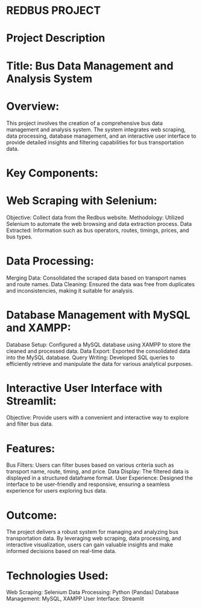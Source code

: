 # REDBUS PROJECT
# Project Description
# Title: Bus Data Management and Analysis System
# Overview:
This project involves the creation of a comprehensive bus data management and analysis system. The system integrates web scraping, data processing, database management, and an interactive user interface to provide detailed insights and filtering capabilities for bus transportation data.

# Key Components:

# Web Scraping with Selenium:

Objective: Collect data from the Redbus website.
Methodology: Utilized Selenium to automate the web browsing and data extraction process.
Data Extracted: Information such as bus operators, routes, timings, prices, and bus types.

# Data Processing:

Merging Data: Consolidated the scraped data based on transport names and route names.
Data Cleaning: Ensured the data was free from duplicates and inconsistencies, making it suitable for analysis.

# Database Management with MySQL and XAMPP:

Database Setup: Configured a MySQL database using XAMPP to store the cleaned and processed data.
Data Export: Exported the consolidated data into the MySQL database.
Query Writing: Developed SQL queries to efficiently retrieve and manipulate the data for various analytical purposes.

# Interactive User Interface with Streamlit:

Objective: Provide users with a convenient and interactive way to explore and filter bus data.

# Features:
Bus Filters: Users can filter buses based on various criteria such as transport name, route, timing, and price.
Data Display: The filtered data is displayed in a structured dataframe format.
User Experience: Designed the interface to be user-friendly and responsive, ensuring a seamless experience for users exploring bus data.
# Outcome:
The project delivers a robust system for managing and analyzing bus transportation data. By leveraging web scraping, data processing, and interactive visualization, users can gain valuable insights and make informed decisions based on real-time data.

# Technologies Used:
Web Scraping: Selenium
Data Processing: Python (Pandas)
Database Management: MySQL, XAMPP
User Interface: Streamlit


